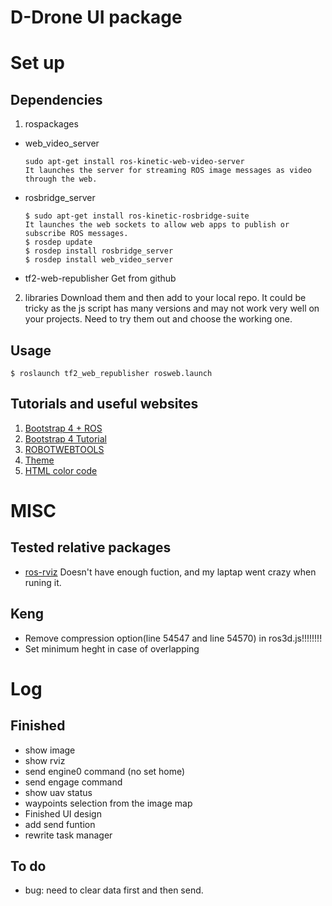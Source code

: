 # D-Drone UI package

# Set up
## Dependencies
1. rospackages
  - web_video_server
    ```
    sudo apt-get install ros-kinetic-web-video-server
    It launches the server for streaming ROS image messages as video through the web.
    ```
  - rosbridge_server
    ```
    $ sudo apt-get install ros-kinetic-rosbridge-suite
    It launches the web sockets to allow web apps to publish or subscribe ROS messages.
    $ rosdep update
    $ rosdep install rosbridge_server
    $ rosdep install web_video_server
    ``` 
   - tf2-web-republisher
    Get from github

2. libraries 
   Download them and then add to your local repo. It could be tricky as the js script has many versions and may not work very well on your projects. Need to try them out and choose the working one.

## Usage
```
$ roslaunch tf2_web_republisher rosweb.launch

```


## Tutorials and useful websites
1. [Bootstrap 4 + ROS](https://medium.com/husarion-blog/bootstrap-4-ros-creating-a-web-ui-for-your-robot-9a77a8e373f9)
2. [Bootstrap 4 Tutorial](https://www.w3schools.com/bootstrap4/default.asp)
3. [ROBOTWEBTOOLS](http://robotwebtools.org/tools.html)
4. [Theme](https://bootswatch.com/)
5. [HTML color code](https://www.rapidtables.com/web/color/html-color-codes.htmls)
 

# MISC
## Tested relative packages 
- [ros-rviz](https://github.com/jstnhuang/ros-rviz/wiki/User-guide)
  Doesn't have enough fuction, and my laptap went crazy when runing it.
## Keng
- Remove compression option(line 54547 and line 54570) in ros3d.js!!!!!!!!
- Set minimum heght in case of overlapping

# Log
## Finished
- show image
- show rviz
- send engine0 command (no set home)
- send engage command
- show uav status
- waypoints selection from the image map
- Finished UI design
- add send funtion
- rewrite task manager

## To do
- bug: need to clear data first and then send.